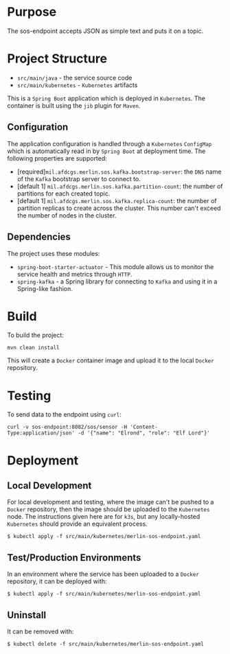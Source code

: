 # Purpose

The sos-endpoint accepts JSON as simple text and puts it on a topic. 

# Project Structure

* `src/main/java` - the service source code
* `src/main/kubernetes` - `Kubernetes` artifacts

This is a `Spring Boot` application which is deployed in `Kubernetes`. The container is built using the `jib` plugin
for `Maven`.

## Configuration

The application configuration is handled through a `Kubernetes` `ConfigMap` which is automatically read in by `Spring
Boot` at deployment time. The following properties are supported:

* [required]`mil.afdcgs.merlin.sos.kafka.bootstrap-server`: the `DNS` name of the `Kafka` bootstrap server to connect
  to.
* [default 1] `mil.afdcgs.merlin.sos.kafka.partition-count`: the number of partitions for each created topic.
* [default 1] `mil.afdcgs.merlin.sos.kafka.replica-count`: the number of partition replicas to create across the
  cluster. This number can't exceed the number of nodes in the cluster.


## Dependencies

The project uses these modules:

* `spring-boot-starter-actuator` - This module allows us to monitor the service health and metrics through `HTTP`.
* `spring-kafka` - a Spring library for connecting to `Kafka` and using it in a Spring-like fashion.

# Build

To build the project:
```shell
mvn clean install
```

This will create a `Docker` container image and upload it to the local `Docker` repository.

# Testing
To send data to the endpoint using `curl`:
```shell
curl -v sos-endpoint:8082/sos/sensor -H 'Content-Type:application/json' -d '{"name": "Elrond", "role": "Elf Lord"}'
```

# Deployment
## Local Development
For local development and testing, where the image can't be pushed to a `Docker` repository, then the image should be
uploaded to the `Kubernetes` node. The instructions given here are for `k3s`, but any locally-hosted `Kubernetes` should
provide an equivalent process.

```shell
$ kubectl apply -f src/main/kubernetes/merlin-sos-endpoint.yaml
```

## Test/Production Environments
In an environment where the service has been uploaded to a `Docker` repository, it can be deployed with:
```shell
$ kubectl apply -f src/main/kubernetes/merlin-sos-endpoint.yaml
```

## Uninstall
It can be removed with:
```shell
$ kubectl delete -f src/main/kubernetes/merlin-sos-endpoint.yaml
```



